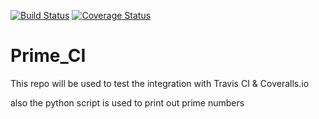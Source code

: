 [![Build Status](https://travis-ci.org/est271/Prime_CI.svg?branch=master)](https://travis-ci.org/est271/Prime_CI)
[![Coverage Status](https://coveralls.io/repos/github/est271/Prime_CI/badge.svg?branch=master)](https://coveralls.io/github/est271/Prime_CI?branch=master)

# Prime_CI
This repo will be used to test the integration with Travis CI & Coveralls.io

also the python script is used to print out prime numbers 
